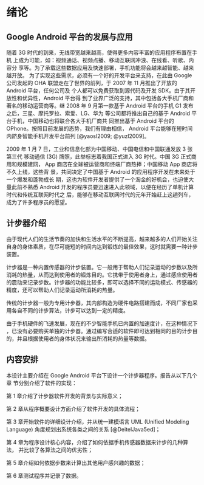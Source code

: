 绪论
====

Google Android 平台的发展与应用
-------------------------------

随着 3G 时代的到来，无线带宽越来越高，使得更多内容丰富的应用程序布置在手机
上成为可能，如：视频通话、视频点播、移动互联网冲浪、在线看、听歌、内容分
享等。为了承载这些数据应用及快速部署，手机功能将会越来越智能、越来越开放。
为了实现这些需求，必须有一个好的开发平台来支持，在此由 Google 公司发起的
OHA 联盟走在了世界的前列，于 2007 年 11 月推出了开放的 Android 平台，任何公司及
个人都可以免费获取到源代码及开发 SDK。由于其开放性和优异性，Android 平台得
到了业界广泛的支持，其中包括各大手机厂商和著名的移动运营商等。继 2008 年 9
月第一款基于 Android 平台的手机 G1 发布之后，三星、摩托罗拉、索爱、LG、华为
等公司都将推出自己的基于 Android 平台手机，中国移动也将联合各大手机厂商共
同推出基于 Android 平台的 OPhone。按照目前发展的态势，我们有理由相信，
Android 平台能够在短时间内跻身智能手机开发平台前列 [@yaosl2009;
@yuzl2009]。

2009 年 1 月 7 日，工业和信息化部为中国移动、中国电信和中国联通发放 3 张第三代
移动通信 (3G) 牌照，此举标志着我国正式进入 3G 时代。中国 3G 正式商用和规模建网，
App 商店在全球被运营商和终端厂商热捧；中国移动 App 商店将不久上线，这些背
景，共同决定了中国基于 Android 的应用程序开发在未来处于一个爆发和蓬勃成长
期，这也为软件开发者提供了一个淘金的好机会，也迫使大量此前不熟悉 Android
开发的程序员要迅速进入此领域，以便在经历了单机计算时代和传统互联网时代之
后，能够在移动互联网时代的元年开始赶上这趟列车，成为了许多程序员的愿望。

计步器介绍
----------

由于现代人们的生活节奏的加快和生活水平的不断提高，越来越多的人们开始关注
自身的身体素质，在尽可能短的时间内达到锻炼的最佳效果，这时就需要一种计步
装置。

计步器是一种内置传感器的计步装置。它一般用于帮助人们记录运动的步数以及所
消耗的热量，从而达到使用者的锻炼目的。它携带于使用者身上，通过感应使用者
的震动来记录步数。计步器的功能比较多，即可以选择不同的运动模式、传感器的
精度，还可以帮助人们记录运动所消耗的热量。

传统的计步器一般为专用计步器，其内部构造为硬件电路搭建而成，不同厂家也采
用各自不同的计步算法，计步可以达到一定的精度。

由于手机硬件的飞速发展，现在的不少智能手机已内置的加速度计，在这种情况下
，已没有必要购买单独的计步器。通过编写合适的软件即可达到相同的目的计步目
的，并且根据使用者的身体状况来输出所消耗的热量等数据。

内容安排
--------

本设计主要介绍在 Google Android 平台下设计一个计步器程序。报告从以下几个章
节分别介绍了软件的实现：

第 1 章介绍了计步器软件开发的背景与实际意义；

第 2 章从程序概要设计方面介绍了软件开发的具体流程；

第 3 章开始软件的详细设计介绍，并从统一建模语言 UML (Unified Modeling
Language) 角度规划出系统各类之间的关系 [@DeitelJava5ed]；

第 4 章为程序设计核心内容，介绍了如何依据手机传感器数据来计步的几种算法，
并比较了各算法之间的优劣性；

第 5 章介绍如何依据步数来计算出其他用户感兴趣的数据；

第 6 章测试程序并记录了数据。

```java
```
